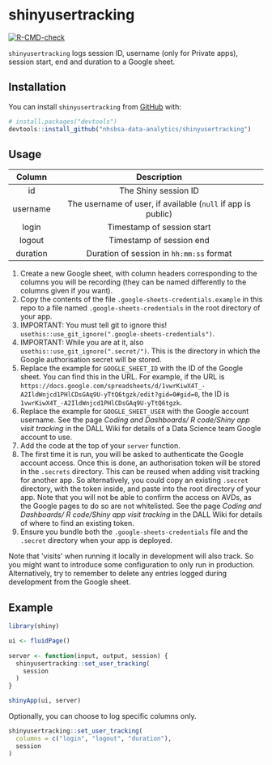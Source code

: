 
# shinyusertracking

<!-- badges: start -->
[![R-CMD-check](https://github.com/MarkMc1089/shinyusertracking/actions/workflows/R-CMD-check.yaml/badge.svg)](https://github.com/MarkMc1089/shinyusertracking/actions/workflows/R-CMD-check.yaml)
<!-- badges: end -->

`shinyusertracking` logs session ID, username (only for Private apps), session start, end and duration to a Google sheet.

## Installation

You can install `shinyusertracking` from [GitHub](https://github.com/) with:

``` r
# install.packages("devtools")
devtools::install_github("nhsbsa-data-analytics/shinyusertracking")
```

## Usage

Column|Description
:---:|:---: 
id|The Shiny session ID
username|The username of user, if available (`null` if app is public)
login|Timestamp of session start
logout|Timestamp of session end
duration|Duration of session in `hh:mm:ss` format

1. Create a new Google sheet, with column headers corresponding to the columns you will be recording (they can be named differently to the columns given if you want).
2. Copy the contents of the file `.google-sheets-credentials.example` in this repo to a file named `.google-sheets-credentials` in the root directory of your app.
3. IMPORTANT: You must tell git to ignore this! `usethis::use_git_ignore(".google-sheets-credentials")`.
4. IMPORTANT: While you are at it, also `usethis::use_git_ignore(".secret/")`. This is the directory in which the Google authorisation secret will be stored.
5. Replace the example for `GOOGLE_SHEET_ID` with the ID of the Google sheet. You can find this in the URL. For example, if the URL is `https://docs.google.com/spreadsheets/d/1vwrKiwX4T_-A2IldWnjcd1PHlCDsGAq9U-yTtQ6tgzk/edit?gid=0#gid=0`, the ID is `1vwrKiwX4T_-A2IldWnjcd1PHlCDsGAq9U-yTtQ6tgzk`.
6. Replace the example for `GOOGLE_SHEET_USER` with the Google account username. See the page _Coding and Dashboards/ R code/Shiny app visit tracking_ in the DALL Wiki for details of a Data Science team Google account to use.
7. Add the code at the top of your `server` function.
8. The first time it is run, you will be asked to authenticate the Google account access. Once this is done, an authorisation token will be stored in the `.secrets` directory. This can be reused when adding visit tracking for another app. So alternatively, you could copy an existing `.secret` directory, with the token inside, and paste into the root directory of your app. Note that you will not be able to confirm the access on AVDs, as the Google pages to do so are not whitelisted. See the page _Coding and Dashboards/ R code/Shiny app visit tracking_ in the DALL Wiki for details of where to find an existing token.
8. Ensure you bundle both the `.google-sheets-credentials` file and the `.secret` directory when your app is deployed.

Note that 'visits' when running it locally in development will also track. So you might want to introduce some configuration to only run in production. Alternatively, try to remember to delete any entries logged during development from the Google sheet.

## Example

``` r
library(shiny)

ui <- fluidPage()
  
server <- function(input, output, session) {
  shinyusertracking::set_user_tracking(
    session
  )
}

shinyApp(ui, server)
```

Optionally, you can choose to log specific columns only.

``` r
shinyusertracking::set_user_tracking(
  columns = c("login", "logout", "duration"),
  session
)   
```
